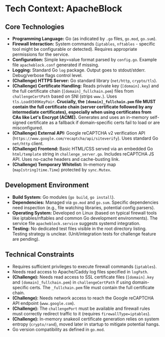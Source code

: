 # Tech Context: ApacheBlock

## Core Technologies

-   **Programming Language:** Go (as indicated by `.go` files, `go.mod`, `go.sum`).
-   **Firewall Interaction:** System commands (`iptables`, `nftables` - specific tool might be configurable or detected). Requires appropriate permissions for the service.
-   **Configuration:** Simple key=value format parsed by `config.go`. Example file `apacheblock.conf` generated if missing.
-   **Logging:** Standard Go `log` package. Output goes to stdout/stderr. Debug/verbose flags control level.
-   **(Challenge) HTTPS Server:** Go standard library (`net/http`, `crypto/tls`).
-   **(Challenge) Certificate Handling:** Reads private key (`[domain].key`) and the full certificate chain (`[domain]_fullchain.pem`) files from `challengeCertPath` based on SNI (strips `www.`). Uses `tls.LoadX509KeyPair`. **Crucially, the `[domain]_fullchain.pem` file MUST contain the full certificate chain (server certificate followed by any intermediate certificates), especially when using certificates from CAs like Let's Encrypt (ACME).** Generates and uses an in-memory self-signed certificate as a fallback if domain-specific certs fail to load or are misconfigured.
-   **(Challenge) External API:** Google reCAPTCHA v2 verification API (`https://www.google.com/recaptcha/api/siteverify`). Uses standard Go `net/http` client.
-   **(Challenge) Frontend:** Basic HTML/CSS served via an embedded Go `html/template` string in `challenge_server.go`. Includes reCAPTCHA JS API. Uses no-cache headers and cache-busting link.
-   **(Challenge) Temporary Whitelist:** In-memory map (`map[string]time.Time`) protected by `sync.Mutex`.

## Development Environment

-   **Build System:** Go modules (`go build`, `go install`).
-   **Dependencies:** Managed via `go.mod` and `go.sum`. Specific dependencies need inspection (e.g., file watching libraries, potential config parsers).
-   **Operating System:** Developed on Linux (based on typical firewall tools like iptables/nftables and common Go development environments). The service file `apacheblock.service` suggests systemd integration.
-   **Testing:** No dedicated test files visible in the root directory listing. Testing strategy is unclear. (Unit/integration tests for challenge feature are pending).

## Technical Constraints

-   Requires sufficient privileges to execute firewall commands (`iptables`).
-   Needs read access to Apache/Caddy log files specified in `logPath`.
-   **(Challenge):** Needs read access to SSL certificate files (`[domain].key` and `[domain]_fullchain.pem`) in `challengeCertPath` if using domain-specific certs. The `_fullchain.pem` file must contain the full certificate chain.
-   **(Challenge):** Needs network access to reach the Google reCAPTCHA API endpoint (`www.google.com`).
-   **(Challenge):** The `challengePort` must be available and firewall rules must correctly redirect traffic to it (requires `firewallType=iptables`).
-   **(Challenge):** In-memory snakeoil certificate generation relies on system entropy (`crypto/rand`), moved later in startup to mitigate potential hangs.
-   Go version compatibility as defined in `go.mod`.
